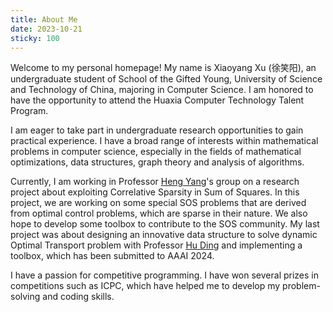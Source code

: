 ```yaml
---
title: About Me
date: 2023-10-21
sticky: 100
---
```


Welcome to my personal homepage! My name is Xiaoyang Xu (徐笑阳), an undergraduate student of School of the Gifted Young, University of Science and Technology of China, majoring in Computer Science. I am honored to have the opportunity to attend the Huaxia Computer Technology Talent Program.

I am eager to take part in undergraduate research opportunities to gain practical experience. I have a broad range of interests within mathematical problems in computer science, especially in the fields of mathematical optimizations, data structures, graph theory and analysis of algorithms.

Currently, I am working in Professor [Heng Yang](https://hankyang.seas.harvard.edu/)'s group on a research project about exploiting Correlative Sparsity in Sum of Squares. In this project, we are working on some special SOS problems that are derived from optimal control problems, which are sparse in their nature. We also hope to develop some toolbox to contribute to the SOS community. My last project was about designing an innovative data structure to solve dynamic Optimal Transport problem with Professor [Hu Ding](http://staff.ustc.edu.cn/~huding/) and implementing a toolbox, which has been submitted to AAAI 2024.

I have a passion for competitive programming. I have won several prizes in competitions such as ICPC, which have helped me to develop my problem-solving and coding skills.

